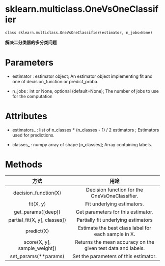 # sklearn.multiclass.OneVsOneClassifier
```
class sklearn.multiclass.OneVsOneClassifier(estimator, n_jobs=None)
```
**解决二分类器的多分类问题**

# Parameters
- estimator : estimator object;
An estimator object implementing fit and one of decision_function or predict_proba.

- n_jobs : int or None, optional (default=None);
The number of jobs to use for the computation

# Attributes
- estimators_ : list of n_classes * (n_classes - 1) / 2 estimators ; 
Estimators used for predictions.

- classes_ : numpy array of shape [n_classes];
Array containing labels.

# Methods
|方法|用途|
|:-:|:-:|
|decision_function(X)|	Decision function for the OneVsOneClassifier.|
|fit(X, y)	|Fit underlying estimators.|
|get_params([deep])|	Get parameters for this estimator.|
|partial_fit(X, y[, classes])	|Partially fit underlying estimators|
|predict(X)|	Estimate the best class label for each sample in X.|
|score(X, y[, sample_weight])	|Returns the mean accuracy on the given test data and labels.|
|set_params(**params)|	Set the parameters of this estimator.|
